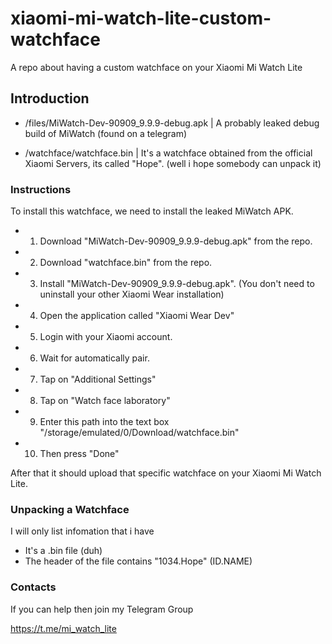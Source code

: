 # xiaomi-mi-watch-lite-custom-watchface
A repo about having a custom watchface on your Xiaomi Mi Watch Lite



## Introduction

- /files/MiWatch-Dev-90909_9.9.9-debug.apk | A probably leaked debug build of MiWatch (found on a telegram)

- /watchface/watchface.bin | It's a watchface obtained from the official Xiaomi Servers, its called "Hope". (well i hope somebody can unpack it)



### Instructions
To install this watchface, we need to install the leaked MiWatch APK.

- 1. Download "MiWatch-Dev-90909_9.9.9-debug.apk" from the repo.
- 2. Download "watchface.bin" from the repo.
- 3. Install "MiWatch-Dev-90909_9.9.9-debug.apk". (You don't need to uninstall your other Xiaomi Wear installation)
- 4. Open the application called "Xiaomi Wear Dev"
- 5. Login with your Xiaomi account.
- 6. Wait for automatically pair.
- 7. Tap on "Additional Settings"
- 8. Tap on "Watch face laboratory"
- 9. Enter this path into the text box "/storage/emulated/0/Download/watchface.bin"
- 10. Then press "Done"

After that it should upload that specific watchface on your Xiaomi Mi Watch Lite.

### Unpacking a Watchface
I will only list infomation that i have

- It's a .bin file (duh)
- The header of the file contains "1034.Hope" (ID.NAME)


### Contacts
If you can help then join my Telegram Group

https://t.me/mi_watch_lite
